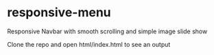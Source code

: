 # responsive-menu
Responsive Navbar with smooth scrolling and simple image slide show

Clone the repo and open html/index.html to see an output
